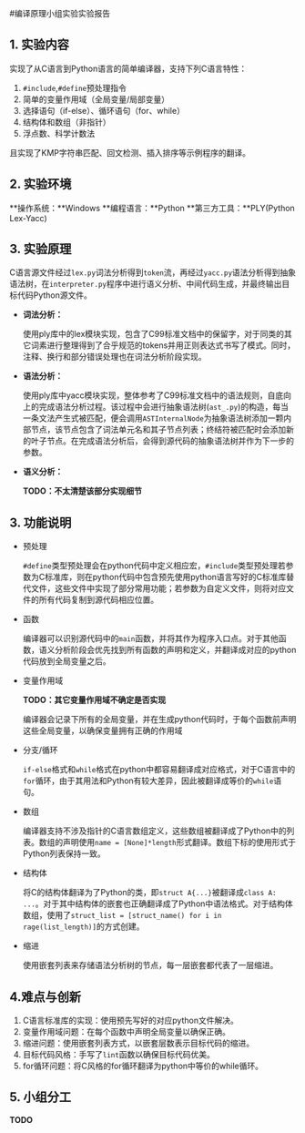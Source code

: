 #编译原理小组实验实验报告

## 1. 实验内容

实现了从C语言到Python语言的简单编译器，支持下列C语言特性：

1. `#include`,`#define`预处理指令
2. 简单的变量作用域（全局变量/局部变量）
3. 选择语句（if-else）、循环语句（for、while）
4. 结构体和数组（非指针）
5. 浮点数、科学计数法

且实现了KMP字符串匹配、回文检测、插入排序等示例程序的翻译。

## 2. 实验环境

**操作系统：**Windows
		**编程语言：**Python
		**第三方工具：**PLY(Python  Lex-Yacc)

## 3. 实验原理

C语言源文件经过`lex.py`词法分析得到`token`流，再经过`yacc.py`语法分析得到抽象语法树，在`interpreter.py`程序中进行语义分析、中间代码生成，并最终输出目标代码Python源文件。

* **词法分析：**

  使用ply库中的lex模块实现，包含了C99标准文档中的保留字，对于同类的其它词素进行整理得到了合乎规范的tokens并用正则表达式书写了模式。同时，注释、换行和部分错误处理也在词法分析阶段实现。

* **语法分析：**

  使用ply库中yacc模块实现，整体参考了C99标准文档中的语法规则，自底向上的完成语法分析过程。该过程中会进行抽象语法树(`ast_.py`)的构造，每当一条文法产生式被匹配，便会调用`ASTInternalNode`为抽象语法树添加一颗内部节点，该节点包含了词法单元名和其子节点列表；终结符被匹配时会添加新的叶子节点。在完成语法分析后，会得到源代码的抽象语法树并作为下一步的参数。

* **语义分析：**

  **TODO：不太清楚该部分实现细节**

## 3. 功能说明

* 预处理

  `#define`类型预处理会在python代码中定义相应宏，`#include`类型预处理若参数为C标准库，则在python代码中包含预先使用python语言写好的C标准库替代文件，这些文件中实现了部分常用功能；若参数为自定义文件，则将对应文件的所有代码复制到源代码相应位置。

* 函数

  编译器可以识别源代码中的`main`函数，并将其作为程序入口点。对于其他函数，语义分析阶段会优先找到所有函数的声明和定义，并翻译成对应的python代码放到全局变量之后。

* 变量作用域

  **TODO：其它变量作用域不确定是否实现**

  编译器会记录下所有的全局变量，并在生成python代码时，于每个函数前声明这些全局变量，以确保变量拥有正确的作用域

* 分支/循环

  `if-else`格式和`while`格式在python中都容易翻译成对应格式，对于C语言中的`for`循环，由于其用法和Python有较大差异，因此被翻译成等价的`while`语句。

* 数组

  编译器支持不涉及指针的C语言数组定义，这些数组被翻译成了Python中的列表。数组的声明使用`name = [None]*length`形式翻译。数组下标的使用形式于Python列表保持一致。

* 结构体

  将C的结构体翻译为了Python的类，即`struct A{...}`被翻译成`class A: ...`。对于其中结构体的嵌套也正确翻译成了Python中语法格式。对于结构体数组，使用了`struct_list = [struct_name() for i in rage(list_length)]`的方式创建。

* 缩进

  使用嵌套列表来存储语法分析树的节点，每一层嵌套都代表了一层缩进。

## 4.难点与创新

1. C语言标准库的实现：使用预先写好的对应python文件解决。
2. 变量作用域问题：在每个函数中声明全局变量以确保正确。
3. 缩进问题：使用嵌套列表方式，以嵌套层数表示目标代码的缩进。
4. 目标代码风格：手写了`lint`函数以确保目标代码优美。
5. for循环问题：将C风格的for循环翻译为python中等价的while循环。

## 5. 小组分工

**TODO**

